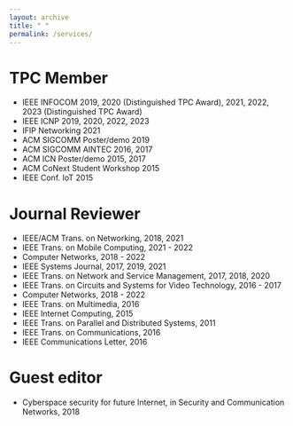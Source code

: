 ```yaml
---
layout: archive
title: " "
permalink: /services/
---
```


TPC Member
======

* IEEE INFOCOM 2019, 2020 (Distinguished TPC Award), 2021, 2022, 2023 (Distinguished TPC Award)
* IEEE ICNP 2019, 2020, 2022, 2023
* IFIP Networking 2021
* ACM SIGCOMM Poster/demo 2019
* ACM SIGCOMM AINTEC 2016, 2017
* ACM ICN Poster/demo 2015, 2017
* ACM CoNext Student Workshop 2015
* IEEE Conf. IoT 2015

Journal Reviewer
======
* IEEE/ACM Trans. on Networking, 2018, 2021
* IEEE Trans. on Mobile Computing, 2021 - 2022
* Computer Networks, 2018 - 2022
* IEEE Systems Journal, 2017, 2019, 2021
* IEEE Trans. on Network and Service Management, 2017, 2018, 2020
* IEEE Trans. on Circuits and Systems for Video Technology, 2016 - 2017
* Computer Networks, 2018 - 2022
* IEEE Trans. on Multimedia, 2016
* IEEE Internet Computing, 2015
* IEEE Trans. on Parallel and Distributed Systems, 2011
* IEEE Trans. on Communications, 2016
* IEEE Communications Letter, 2016


Guest editor
======
* Cyberspace security for future Internet, in Security and Communication Networks, 2018


